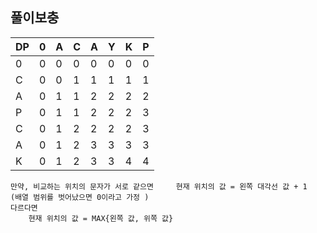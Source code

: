 ## 풀이보충

| DP   | 0    | A    | C    | A    | Y    | K    | P    |
| ---- | ---- | ---- | ---- | ---- | ---- | ---- | ---- |
| 0    | 0    | 0    | 0    | 0    | 0    | 0    | 0    |
| C    | 0    | 0    | 1    | 1    | 1    | 1    | 1    |
| A    | 0    | 1    | 1    | 2    | 2    | 2    | 2    |
| P    | 0    | 1    | 1    | 2    | 2    | 2    | 3    |
| C    | 0    | 1    | 2    | 2    | 2    | 2    | 3    |
| A    | 0    | 1    | 2    | 3    | 3    | 3    | 3    |
| K    | 0    | 1    | 2    | 3    | 3    | 4    | 4    |



```
만약, 비교하는 위치의 문자가 서로 같으면     현재 위치의 값 = 왼쪽 대각선 값 + 1  (배열 범위를 벗어났으면 0이라고 가정 )
다르다면  
    현재 위치의 값 = MAX{왼쪽 값, 위쪽 값}    
```